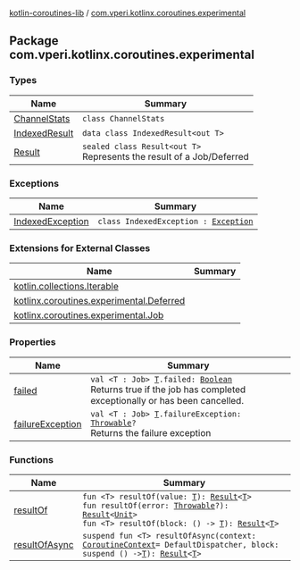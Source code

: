 [kotlin-coroutines-lib](../index.md) / [com.vperi.kotlinx.coroutines.experimental](./index.md)

## Package com.vperi.kotlinx.coroutines.experimental

### Types

| Name | Summary |
|---|---|
| [ChannelStats](-channel-stats/index.md) | `class ChannelStats` |
| [IndexedResult](-indexed-result/index.md) | `data class IndexedResult<out T>` |
| [Result](-result/index.md) | `sealed class Result<out T>`<br>Represents the result of a Job/Deferred |

### Exceptions

| Name | Summary |
|---|---|
| [IndexedException](-indexed-exception/index.md) | `class IndexedException : `[`Exception`](https://kotlinlang.org/api/latest/jvm/stdlib/kotlin/-exception/index.html) |

### Extensions for External Classes

| Name | Summary |
|---|---|
| [kotlin.collections.Iterable](kotlin.collections.-iterable/index.md) |  |
| [kotlinx.coroutines.experimental.Deferred](kotlinx.coroutines.experimental.-deferred/index.md) |  |
| [kotlinx.coroutines.experimental.Job](kotlinx.coroutines.experimental.-job/index.md) |  |

### Properties

| Name | Summary |
|---|---|
| [failed](failed.md) | `val <T : Job> `[`T`](failed.md#T)`.failed: `[`Boolean`](https://kotlinlang.org/api/latest/jvm/stdlib/kotlin/-boolean/index.html)<br>Returns true if the job has completed exceptionally or has been cancelled. |
| [failureException](failure-exception.md) | `val <T : Job> `[`T`](failure-exception.md#T)`.failureException: `[`Throwable`](https://kotlinlang.org/api/latest/jvm/stdlib/kotlin/-throwable/index.html)`?`<br>Returns the failure exception |

### Functions

| Name | Summary |
|---|---|
| [resultOf](result-of.md) | `fun <T> resultOf(value: `[`T`](result-of.md#T)`): `[`Result`](-result/index.md)`<`[`T`](result-of.md#T)`>`<br>`fun resultOf(error: `[`Throwable`](https://kotlinlang.org/api/latest/jvm/stdlib/kotlin/-throwable/index.html)`?): `[`Result`](-result/index.md)`<`[`Unit`](https://kotlinlang.org/api/latest/jvm/stdlib/kotlin/-unit/index.html)`>`<br>`fun <T> resultOf(block: () -> `[`T`](result-of.md#T)`): `[`Result`](-result/index.md)`<`[`T`](result-of.md#T)`>` |
| [resultOfAsync](result-of-async.md) | `suspend fun <T> resultOfAsync(context: `[`CoroutineContext`](https://kotlinlang.org/api/latest/jvm/stdlib/kotlin.coroutines.experimental/-coroutine-context/index.html)` = DefaultDispatcher, block: suspend () -> `[`T`](result-of-async.md#T)`): `[`Result`](-result/index.md)`<`[`T`](result-of-async.md#T)`>` |
